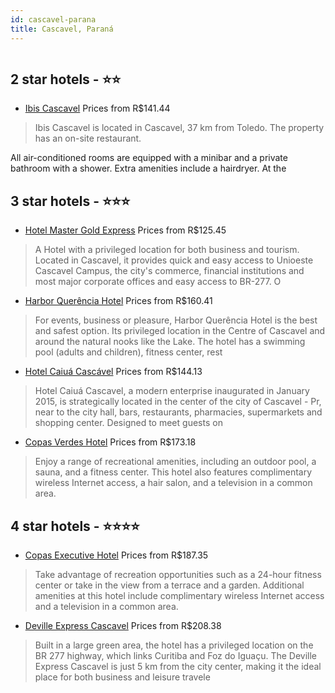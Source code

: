```yaml
---
id: cascavel-parana
title: Cascavel, Paraná
---
```


<center><img src="http://media.omnibees.com/Images/6206/Property/251951.jpg" alt="" /></center>


##  2 star hotels - ⭐️⭐️

-    [Ibis Cascavel](https://us.hurb.com/hotels/cascavel/ibis-cascavel-OMN-6206?cmp=18055) Prices from R$141.44
   > Ibis Cascavel is located in Cascavel, 37 km from Toledo. The property has an on-site restaurant.All air-conditioned rooms are equipped with a minibar and a private bathroom with a shower. Extra amenities include a hairdryer. At the

##  3 star hotels - ⭐️⭐️⭐️

-    [Hotel Master Gold Express](https://us.hurb.com/hotels/cascavel/hotel-master-gold-express-OMN-6602?cmp=18055) Prices from R$125.45
   > A Hotel with a privileged location for both business and tourism. Located in Cascavel, it provides quick and easy access to Unioeste Cascavel Campus, the city's commerce, financial institutions and most major corporate offices and easy access to BR-277.O
-    [Harbor Querência Hotel](https://us.hurb.com/hotels/cascavel/harbor-querencia-hotel-OMN-2255?cmp=18055) Prices from R$160.41
   > For events, business or pleasure, Harbor Querência Hotel is the best and safest option. Its privileged location in the Centre of Cascavel and around the natural nooks like the Lake. The hotel has a swimming pool (adults and children), fitness center, rest
-    [Hotel  Caiuá Cascável](https://us.hurb.com/hotels/cascavel/hotel-caiua-cascavel-OMN-6460?cmp=18055) Prices from R$144.13
   > Hotel Caiuá Cascavel, a modern enterprise inaugurated in January 2015, is strategically located in the center of the city of Cascavel - Pr, near to the city hall, bars, restaurants, pharmacies, supermarkets and shopping center. Designed to meet guests on 
-    [Copas Verdes Hotel](https://us.hurb.com/hotels/cascavel/copas-verdes-hotel-JNP-JP948275?cmp=18055) Prices from R$173.18
   > Enjoy a range of recreational amenities, including an outdoor pool, a sauna, and a fitness center. This hotel also features complimentary wireless Internet access, a hair salon, and a television in a common area.

##  4 star hotels - ⭐️⭐️⭐️⭐️

-    [Copas Executive Hotel](https://us.hurb.com/hotels/cascavel/copas-executive-hotel-JNP-JP899609?cmp=18055) Prices from R$187.35
   > Take advantage of recreation opportunities such as a 24-hour fitness center or take in the view from a terrace and a garden. Additional amenities at this hotel include complimentary wireless Internet access and a television in a common area.
-    [Deville Express Cascavel](https://us.hurb.com/hotels/cascavel/deville-express-cascavel-OMN-4798?cmp=18055) Prices from R$208.38
   > Built in a large green area, the hotel has a privileged location on the BR 277 highway, which links Curitiba and Foz do Iguaçu. The Deville Express Cascavel is just 5 km from the city center, making it the ideal place for both business and leisure travele
